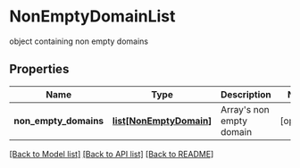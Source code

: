 # NonEmptyDomainList

object containing non empty domains
## Properties
Name | Type | Description | Notes
------------ | ------------- | ------------- | -------------
**non_empty_domains** | [**list[NonEmptyDomain]**](NonEmptyDomain.md) | Array&#39;s non empty domain | [optional] 

[[Back to Model list]](../README.md#documentation-for-models) [[Back to API list]](../README.md#documentation-for-api-endpoints) [[Back to README]](../README.md)


